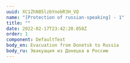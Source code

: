 ```yaml
---
uuid: XC1ZhN85lzbYnobR3H_VQ
name: "[Protection of russian-speaking] - 1"
title: ""
date: 2022-02-17T23:42:20.058Z
order: 1
component: DefaultText
body_en: Evacuation from Donetsk to Russia
body_ru: Эвакуация из Донецка в Россию
---
```

